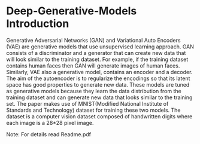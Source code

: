 # Deep-Generative-Models Introduction

Generative Adversarial Networks (GAN) and Variational Auto Encoders (VAE) are generative models
that use unsupervised learning approach. GAN consists of a discriminator and a generator that can
create new data that will look similar to the training dataset. For example, if the training dataset
contains human faces then GAN will generate images of human faces. Similarly, VAE also a
generative model, contains an encoder and a decoder. The aim of the autoencoder is to regularize
the encodings so that its latent space has good properties to generate new data. These models are
tuned as generative models because they learn the data distribution from the training dataset and can
generate new data that looks similar to the training set. The paper makes use of MNIST(Modified
National Institute of Standards and Technology) dataset for training these two models. The dataset is
a computer vision dataset composed of handwritten digits where each image is a 28*28 pixel image.

Note: For details read Readme.pdf 
